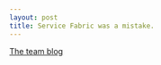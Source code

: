 ```yaml
---
layout: post
title: Service Fabric was a mistake.
---
```


[The team blog](https://blogs.msdn.microsoft.com/azureservicefabric/?orderby=comment_count)